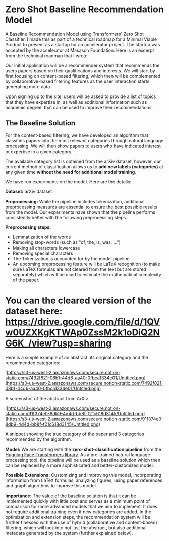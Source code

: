 # Zero Shot Baseline Recommendation Model
A Baseline Recommendation Model using Transformers' Zero Shot Classifier. I made this as part of a technical roadmap for a Minimal Viable Product to present as a startup for an accelerator project. The startup was accepted by the accelerator at Masason Foundation.
Here is an excerpt from the technical roadmap that I wrote. 

Our initial application will be a recommender system that recommends the users papers based on their qualifications and interests. We will start by first focusing on content-based filtering, which then will be complemented by collaborative-based filtering features as the user interaction starts generating more data. 

Upon signing up to the site, users will be asked to provide a list of topics that they have expertise in, as well as additional information such as academic degree, that can be used to improve their recommendations.

## **The Baseline Solution**

For the content-based filtering, we have developed an algorithm that classifies papers into the most relevant categories through natural language processing. We will then show papers to users who have indicated interest or expertise in a given category. 

The available category list is obtained from the arXiv dataset, however, our current method of classification allows us to **add new labels (categories)** at any given time **without the need for additional model training**. 

We have run experiments on the model. Here are the details:

**Dataset:** arXiv dataset

**Preprocessing:** While the pipeline includes tokenization, additional preprocessing measures are essential to ensure the best possible results from the model. Our experiments have shown that the pipeline performs consistently better with the following preprocessing steps. 

**Preprocessing steps:**

- Lemmatization of the words
- Removing stop-words (such as "of, the, is, was, ...")
- Making all characters lowercase
- Removing special characters
- The Tokenization is accounted for by the model pipeline.
- An upcoming preprocessing feature will be LaTeX recognition (to make sure LaTeX formulas are not cleared from the text but are stored separately) which will be used to estimate the mathematical complexity of the paper.

# You can the cleared version of the dataset here: https://drive.google.com/file/d/1QVw0UZXKgKTWAp0ZssM2k1oDiQ2NG6K_/view?usp=sharing

Here is a simple example of an abstract, its original category and the recommended categories:

![https://s3-us-west-2.amazonaws.com/secure.notion-static.com/7492f821-08b1-44d6-aa40-0fbca1334e01/Untitled.png](https://s3-us-west-2.amazonaws.com/secure.notion-static.com/7492f821-08b1-44d6-aa40-0fbca1334e01/Untitled.png)

A screenshot of the abstract from ArXiv

![https://s3-us-west-2.amazonaws.com/secure.notion-static.com/91f374e0-8db9-4d4d-bb8f-f21c618d3145/Untitled.png](https://s3-us-west-2.amazonaws.com/secure.notion-static.com/91f374e0-8db9-4d4d-bb8f-f21c618d3145/Untitled.png)

A snippet showing the true category of the paper and 3 categories recommended by the algorithm.

**Model:** We are starting with the **zero-shot-classification pipeline** from the [Hugging Face Transformers library](https://huggingface.co/transformers/). As a pre-trained natural language processing tool, the pipeline will be used as a baseline solution which then can be replaced by a more sophisticated and better-customized model.

**Possible Extensions:** Customizing and improving this model, incorporating information from LaTeX formulas, analyzing figures, using paper references and graph algorithms to improve this model.

**Importance:** The value of the baseline solution is that it can be implemented quickly with little cost and serves as a minimum point of comparison for more advanced models that we aim to implement. It does not require additional training even if new categories are added. In the optimization and extension steps, the recommendation system will be further finessed with the use of hybrid (collaborative and content-based) filtering, which will look into not just the abstract, but also additional metadata generated by the system (further explained below).
